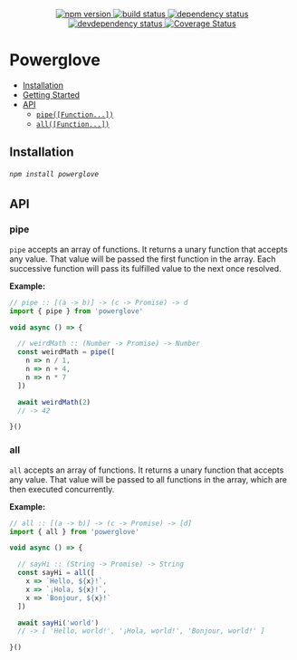 <p align="center">
  <a href="http://badge.fury.io/js/powerglove">
    <img alt="npm version" src="https://badge.fury.io/js/powerglove.svg" />
  </a>
  <a href="https://travis-ci.org/jozanza/powerglove">
    <img alt="build status" src="https://travis-ci.org/jozanza/powerglove.svg" />
  </a>
  <a href="https://david-dm.org/jozanza/powerglove">
    <img alt="dependency status" src="https://david-dm.org/jozanza/powerglove.svg" />
  </a>
  <a href="https://david-dm.org/jozanza/powerglove#info=devDependencies">
    <img alt="devdependency status" src="https://david-dm.org/jozanza/powerglove/dev-status.svg" />
  </a>
  <a href='https://coveralls.io/github/jozanza/powerglove?branch=master'>
    <img src='https://coveralls.io/repos/jozanza/powerglove/badge.svg?branch=master&service=github' alt='Coverage Status' />
  </a>
</p>

# Powerglove

- [Installation](#installation)
- [Getting Started](#getting-started)
- [API](#api)
  - [`pipe([Function...])`](#pipe)
  - [`all([Function...])`](#all)

Installation
------------

###### `npm install powerglove`

API
---

### pipe

`pipe` accepts an array of functions. It returns a unary function that accepts any value. That value will be passed the first function in the array. Each successive function will pass its fulfilled value to the next once resolved.

**Example:**

```js
// pipe :: [(a -> b)] -> (c -> Promise) -> d
import { pipe } from 'powerglove'

void async () => {

  // weirdMath :: (Number -> Promise) -> Number
  const weirdMath = pipe([
    n => n / 1,
    n => n + 4,
    n => n * 7
  ])

  await weirdMath(2)
  // -> 42

}()
```

### all

`all` accepts an array of functions. It returns a unary function that accepts any value. That value will be passed to all functions in the array, which are then executed concurrently.

**Example:**

```js
// all :: [(a -> b)] -> (c -> Promise) -> [d]
import { all } from 'powerglove'

void async () => {

  // sayHi :: (String -> Promise) -> String
  const sayHi = all([
    x => `Hello, ${x}!`,
    x => `¡Hola, ${x}!`,
    x => `Bonjour, ${x}!`
  ])

  await sayHi('world')
  // -> [ 'Hello, world!', '¡Hola, world!', 'Bonjour, world!' ]

}()
```
